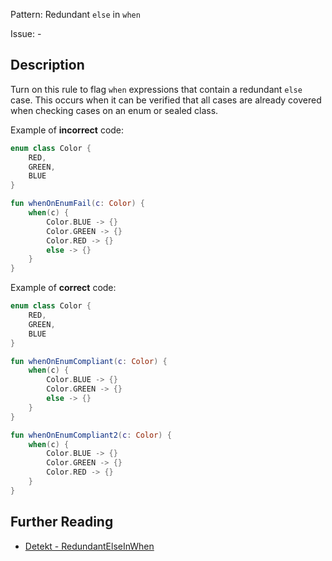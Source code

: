 Pattern: Redundant `else` in `when`

Issue: -

## Description

Turn on this rule to flag `when` expressions that contain a redundant `else` case. This occurs when it can be
verified that all cases are already covered when checking cases on an enum or sealed class.

Example of **incorrect** code:

```kotlin
enum class Color {
    RED,
    GREEN,
    BLUE
}

fun whenOnEnumFail(c: Color) {
    when(c) {
        Color.BLUE -> {}
        Color.GREEN -> {}
        Color.RED -> {}
        else -> {}
    }
}
```

Example of **correct** code:

```kotlin
enum class Color {
    RED,
    GREEN,
    BLUE
}

fun whenOnEnumCompliant(c: Color) {
    when(c) {
        Color.BLUE -> {}
        Color.GREEN -> {}
        else -> {}
    }
}

fun whenOnEnumCompliant2(c: Color) {
    when(c) {
        Color.BLUE -> {}
        Color.GREEN -> {}
        Color.RED -> {}
    }
}
```

## Further Reading

* [Detekt - RedundantElseInWhen](https://arturbosch.github.io/detekt/potential-bugs.html#redundantelseinwhen)